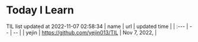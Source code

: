 # Today I Learn 
TIL list updated at 2022-11-07 02:58:34
| name | url | updated time |
| :--- | -- | -- |
| yejin | https://github.com/yejin013/TIL | Nov 7, 2022,  |
